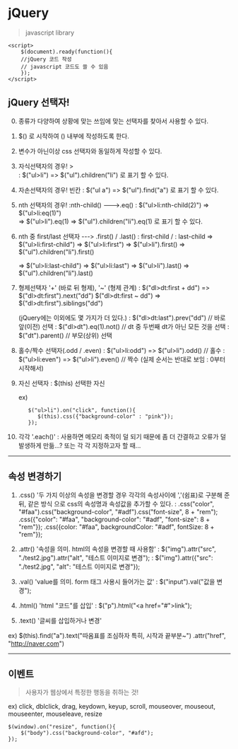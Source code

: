 
jQuery
===
> javascript library

```
<script>
    $(document).ready(function(){
    //jQuery 코드 작성
    // javascript 코드도 쓸 수 있음
    });
</script>
```

## jQuery 선택자!
0. 종류가 다양하여 상황에 맞는 쓰임에 맞는 선택자를  찾아서 사용할 수 있다.
1. $() 로 시작하여 () 내부에 작성하도록 한다.
2. 변수가 아닌이상 css 선택자와 동일하게 작성할 수 있다.
3. 자식선택자의 경우! >        
    :  $("ul>li") => $("ul").children("li") 로 표기 할 수 있다.
4. 자손선택자의 경우! 빈칸 
    :  $("ul a") => $("ul").find("a") 로 표기 할 수 있다.
5. nth 선택자의 경우! :nth-child()   --->.eq()
    :  $("ul>li:nth-child(2)") => $("ul>li:eq(1)")  
                              => $("ul>li").eq(1)
                              => $("ul").children("li").eq(1)
    로 표기 할 수 있다.
6. nth 중 first/last 선택자   ---> .first() / .last()
    : first-child / : last-child
    => $("ul>li:first-child")
    => $("ul>li:first")
    => $("ul>li").first()
    => $("ul").children("li").first()
    
    => $("ul>li:last-child")
    => $("ul>li:last")
    => $("ul>li").last()
    => $("ul").children("li").last()
    
7. 형제선택자  '+' (바로 뒤 형제), '~' (형제 관계)
    :  $("dl>dt:first + dd") => $("dl>dt:first").next("dd")
       $("dl>dt:first ~ dd") => $("dl>dt:first").siblings("dd")
    
    (jQuery에는 이외에도 몇 가지가 더 있다.)
    :  $("dl>dt:last").prev("dd")   // 바로 앞(이전) 선택
    :  $("dl>dt").eq(1).not()       // dt 중 두번째 dt가 아닌 모든 것을 선택
    :  $("dt").parent()             // 부모(상위) 선택
    
8. 홀수/짝수 선택자(.odd / .even)
    :  $("ul>li:odd") => $("ul>li").odd()     // 홀수
    :  $("ul>li:even") => $("ul>li").even()   // 짝수
    (실제 순서는 반대로 보임 : 0부터 시작해서)
    
9. 자신 선택자
    :  $(this) 선택한 자신
    
    ex) 
    ```
       $("ul>li").on("click", function(){
          $(this).css({"background-color" : "pink"});
       });
    ```

10. 각각  '.each()' : 사용하면 메모리 축적이 덜 되기 때문에 좀 더
                    간결하고 오류가 덜 발생하게 만듦...?
                    또는 각 각 지정하고자 할 때...
                    
---
## 속성 변경하기
1. .css()   '두 가지 이상의 속성을 변경할 경우 각각의 속성사이에 ','(쉼표)로 구분해 준 뒤, 같은 방식
            으로 css의 속성명과 속성값을 추가할 수 있다.
    :  .css("color", "#faa").css("background-color", "#adf").css("font-size", 8 + "rem");
       .css({"color": "#faa", "background-color": "#adf", "font-size": 8 + "rem"});
       .css({color: "#faa", backgroundColor: "#adf", fontSize: 8 + "rem"});
       
2. .attr()  '속성을 의미.  html의 속성을 변경할 때 사용함'
    :  $("img").attr("src", "./test2.jpg").attr("alt", "테스트 이미지로 변경");
    :  $("img").attr({"src": "./test2.jpg", "alt": "테스트 이미지로 변경"});
    
3. .val()   'value를 의미.  form 태그 사용시 들어가는 값'
    :  $("input").val("값을 변경");
    
4. .html()  'html "코드"를 삽입'
    :  $("p").html("<a href=\"#\">link</a>");
    
5. .text()  '글씨를 삽입하거나 변경'

ex)
   $(this).find("a").text("따옴표를 조심하자 특히, 시작과 끝부분~")
                   .attr("href", "http://naver.com")
     
---
## 이벤트
> 사용자가 웹상에서 특정한 행동을 취하는 것!

ex) click, dblclick, drag, keydown, keyup, scroll,
    mouseover, mouseout, mouseenter, mouseleave,
    resize

    $(window).on("resize", function(){
        $("body").css("background-color", "#afd");
    });

    

    
    
    
    